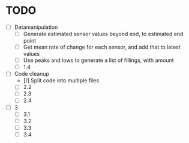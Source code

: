 # TODO
* [ ] Datamanipulation
    * [ ] Generate estimated sensor values beyond end, to estimated end point
    * [ ] Get mean rate of change for each sensor, and add that to latest values
    * [ ] Use peaks and lows to generate a list of fillings, with amount
    * [ ] 1.4
* [ ] Code cleanup
    * [/] Split code into multiple files
    * [ ] 2.2
    * [ ] 2.3
    * [ ] 2.4
* [ ] 3
    * [ ] 3.1
    * [ ] 3.2
    * [ ] 3.3
    * [ ] 3.4
